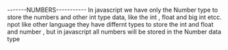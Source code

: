 -------NUMBERS-----------
In javascript we have only the Number type to store the numbers and other int type data, like the int , float and big int etcc. npot like other language they have differnt types to store 
the int and float and number , but in javascript all numbers will be stored in the Number data type

